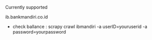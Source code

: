 Currently supported

ib.bankmandiri.co.id

- check ballance : scrapy crawl ibmandiri -a userID=youruserid -a password=yourpassword
